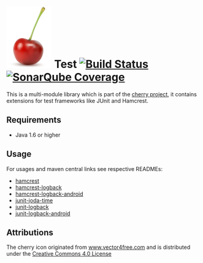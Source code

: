 # ![cherry-logo](https://raw.githubusercontent.com/codereligion/cherry/master/small-cherry.png) Test [![Build Status](https://ssl.webpack.de/secure-jenkins.codereligion.com/buildStatus/icon?job=codereligion-cherry-test-master-build-flow)](http://jenkins.codereligion.com/view/codereligion-cherry-test/job/codereligion-cherry-test-master-build-flow/) [![SonarQube Coverage](https://img.shields.io/sonar/http/sonar.codereligion.com/com.codereligion:codereligion-cherry-test/coverage.svg?style=plastic)](http://sonar.codereligion.com/dashboard/index/544)

This is a multi-module library which is part of the [cherry project](https://github.com/codereligion/cherry), it contains extensions for test frameworks like JUnit and Hamcrest.

## Requirements
* Java 1.6 or higher

## Usage
For usages and maven central links see respective READMEs:
* [hamcrest](https://github.com/codereligion/cherry-test/blob/master/hamcrest/README.md)
* [hamcrest-logback](https://github.com/codereligion/cherry-test/blob/master/hamcrest-logback/README.md)
* [hamcrest-logback-android](https://github.com/codereligion/cherry-test/blob/master/hamcrest-logback-android/README.md)
* [junit-joda-time](https://github.com/codereligion/cherry-test/blob/master/junit-joda-time/README.md)
* [junit-logback](https://github.com/codereligion/cherry-test/blob/master/junit-logback/README.md)
* [junit-logback-android](https://github.com/codereligion/cherry-test/blob/master/junit-logback-android/README.md)

## Attributions
The cherry icon originated from www.vector4free.com and is distributed under the [Creative Commons 4.0 License](http://creativecommons.org/licenses/by/4.0/)
